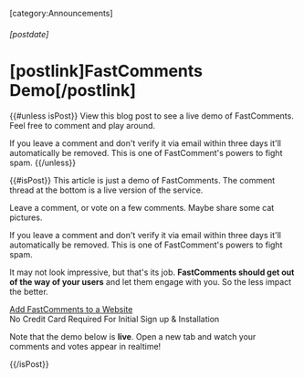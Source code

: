 [category:Announcements]
###### [postdate]
# [postlink]FastComments Demo[/postlink]

{{#unless isPost}}
View this blog post to see a live demo of FastComments. Feel free to comment and play around.

If you leave a comment and don't verify it via email within three days it'll automatically be removed. This is one of FastComment's
powers to fight spam.
{{/unless}}

{{#isPost}}
This article is just a demo of FastComments. The comment thread at the bottom is a live version of the service.

Leave a comment, or vote on a few comments. Maybe share some cat pictures.

If you leave a comment and don't verify it via email within three days it'll automatically be removed. This is one of FastComment's
powers to fight spam.

It may not look impressive, but that's its job. **FastComments should get out of the way of your users** and let them engage with you. So the less impact the better.

<div class="text-center">
    <a class="btn" href="https://fastcomments.com/auth/tenant-signup?tier=0" target="_blank">Add FastComments to a Website</a>
    <div class="sm">No Credit Card Required For Initial Sign up & Installation</div>
</div>


Note that the demo below is **live**. Open a new tab and watch your comments and votes appear in realtime!

{{/isPost}}

